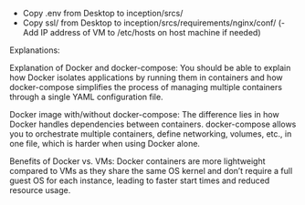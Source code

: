 - Copy .env from Desktop to inception/srcs/
- Copy ssl/ from Desktop to inception/srcs/requirements/nginx/conf/
(- Add IP address of VM to /etc/hosts on host machine if needed)

Explanations:

Explanation of Docker and docker-compose:
You should be able to explain how Docker isolates applications by running them in containers and how docker-compose simplifies the process of managing multiple containers through a single YAML configuration file.

Docker image with/without docker-compose: The difference lies in how Docker handles dependencies between containers. docker-compose allows you to orchestrate multiple containers, define networking, volumes, etc., in one file, which is harder when using Docker alone.

Benefits of Docker vs. VMs: Docker containers are more lightweight compared to VMs as they share the same OS kernel and don’t require a full guest OS for each instance, leading to faster start times and reduced resource usage.
